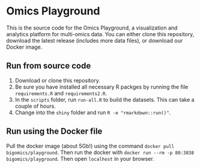 # Omics Playground

This is the source code for the Omics Playground, a visualization and analytics platform for multi-omics data. You can either clone this repository, download the latest release (includes more data files), or download our Docker image.

## Run from source code

1. Download or clone this repository. 
2. Be sure you have installed all necessary R packges by running the file `requirements.R` and `requirements2.R`.
3. In the `scripts` folder, run `run-all.R` to build the datasets. This can take a couple of hours.
4. Change into the `shiny` folder and run `R -e "rmarkdown::run()"`.

## Run using the Docker file

Pull the docker image (about 5Gb!) using the command `docker pull bigomics/playground`. Then run the docker with 
`docker run --rm -p 80:3838 bigomics/playground`. Then open `localhost` in your browser.

